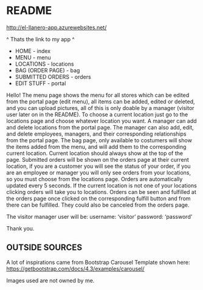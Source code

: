 
# README

http://el-llanero-app.azurewebsites.net/

^ Thats the link to my app ^

* HOME - index
* MENU - menu
* LOCATIONS - locations
* BAG (ORDER PAGE) - bag
* SUBMITTED ORDERS - orders
* EDIT STUFF - portal

Hello! The menu page shows the menu for all stores which can be edited from the
portal page (edit menu), all items can be added, edited or deleted, and you
can upload pictures, all of this is only doable by a manager (visitor user later
on in the README). To choose a current location just go to the locations page and choose
whatever location you want. A manager can add and delete locations from the portal
page. The manager can also add, edit, and delete employees, managers, and their
corresponding relationships from the portal page. The bag page, only available to
costumers will show the items added from the menu, and will add them to the
corresponding current location. Current location should always show at the top of
the page. Submitted orders will be shown on the orders page at their
current location, if you are a customer you will see the status of your order,
if you are an employee or manager you will only see orders from your locations,
so you must choose from the locations page. Orders are automatically updated
every 5 seconds. If the current location is not one of your locations clicking
orders will take you to locations. Orders can be seen and fulfilled at the
orders page once clicked on the corresponding fulfill button and from there can
be fulfilled. They could also be canceled from the orders page.

The visitor manager user will be:
  username: ‘visitor’
  password: ‘password’

Thank you.

## OUTSIDE SOURCES

A lot of inspirations came from Bootstrap Carousel Template shown here:
https://getbootstrap.com/docs/4.3/examples/carousel/

Images used are not owned by me.
